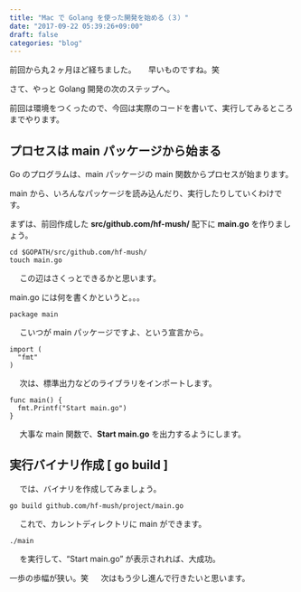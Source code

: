 ```yaml
---
title: "Mac で Golang を使った開発を始める（３）"
date: "2017-09-22 05:39:26+09:00"
draft: false
categories: "blog"
---
```

前回から丸２ヶ月ほど経ちました。
　
早いものですね。笑

さて、やっと Golang 開発の次のステップへ。

前回は環境をつくったので、今回は実際のコードを書いて、実行してみるところまでやります。

## プロセスは main パッケージから始まる

Go のプログラムは、main パッケージの main 関数からプロセスが始まります。

main から、いろんなパッケージを読み込んだり、実行したりしていくわけです。

まずは、前回作成した **src/github.com/hf-mush/</strong> 配下に <strong>main.go** を作りましょう。
　
<pre><code>cd $GOPATH/src/github.com/hf-mush/
touch main.go</code></pre>
　
この辺はさくっとできるかと思います。

main.go には何を書くかというと。。。
　
<pre><code>package main</code></pre>
　
こいつが main パッケージですよ、という宣言から。 
　
<pre><code>import (
  "fmt"
)</code></pre>
　
次は、標準出力などのライブラリをインポートします。
　
<pre><code>func main() {
  fmt.Printf("Start main.go")
}</code></pre>
　
大事な main 関数で、**Start main.go** を出力するようにします。 

## 実行バイナリ作成 [ go build ]
　
では、バイナリを作成してみましょう。
　
<pre><code>go build github.com/hf-mush/project/main.go</code></pre>
　
これで、カレントディレクトリに main ができます。
　
<pre><code>./main</code></pre>
　
を実行して、“Start main.go” が表示されれば、大成功。

一歩の歩幅が狭い。笑
　
次はもう少し進んで行きたいと思います。
　